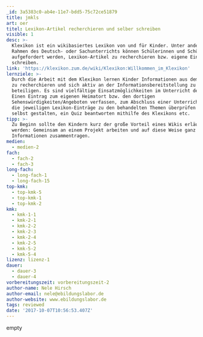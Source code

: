 ```yaml
---
_id: 3a5383c0-ab4e-11e7-bdd5-75c72ce51879
title: jmkls
art: oer
titel: Lexikon-Artikel recherchieren und selber schreiben
visible: 1
desc: >-
  Klexikon ist ein wikibasiertes Lexikon von und für Kinder. Unter anderen im
  Rahmen des Deutsch- oder Sachunterrichts können Schülerinnen und Schüler dazu
  aufgefordert werden, Lexikon-Artikel zu recherchieren bzw. eigene Einträge zu
  schreiben.
link: 'https://klexikon.zum.de/wiki/Klexikon:Willkommen_im_Klexikon'
lernziele: >-
  Durch die Arbeit mit dem Klexikon lernen Kinder Informationen aus dem Internet
  zu recherchieren und sich aktiv an der Informationsbereitstellung zu
  beteiligen. Es sind vielfältige Einsatzmöglichkeiten im Unterricht denkbar:
  Einen Eintrag zum eigenen Heimatort bzw. den dortigen
  Sehenswürdigkeiten/Angeboten verfassen, zum Abschluss einer Unterrichtseinheit
  die jeweiligen Lexikon-Einträge zu den behandelten Themen überprüfen bzw.
  selbst gestalten, ein Quiz beantworten mithilfe des Klexikons etc.
tipp: >-
  Zu Beginn sollte den Kindern kurz der große Vorteil eines Wikis erläutert
  werden: Gemeinsam an einem Projekt arbeiten und auf diese Weise ganz viele
  Informationen zusammentragen.
medien:
  - medien-2
fach:
  - fach-2
  - fach-3
long-fach:
  - long-fach-1
  - long-fach-15
top-kmk:
  - top-kmk-5
  - top-kmk-1
  - top-kmk-2
kmk:
  - kmk-1-1
  - kmk-2-1
  - kmk-2-2
  - kmk-2-3
  - kmk-2-4
  - kmk-2-5
  - kmk-5-2
  - kmk-5-4
lizenz: lizenz-1
dauer:
  - dauer-3
  - dauer-4
vorbereitungszeit: vorbereitungszeit-2
author-name: Nele Hirsch
author-email: nele@ebildungslabor.de
author-website: www.ebildungslabor.de
tags: reviewed
date: '2017-10-07T10:56:53.407Z'
---
```

empty
